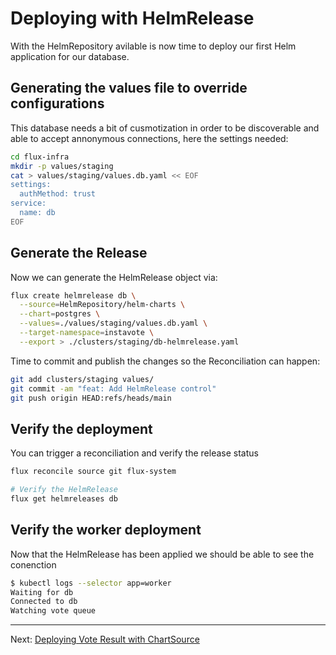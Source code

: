 # Deploying with HelmRelease

With the HelmRepository avilable is now time to deploy our first Helm
application for our database.

## Generating the values file to override configurations

This database needs a bit of cusmotization in order to be discoverable and able
to accept annonymous connections, here the settings needed:

```sh
cd flux-infra
mkdir -p values/staging
cat > values/staging/values.db.yaml << EOF
settings:
  authMethod: trust
service:
  name: db
EOF
```

## Generate the Release

Now we can generate the HelmRelease object via:

```sh
flux create helmrelease db \
  --source=HelmRepository/helm-charts \
  --chart=postgres \
  --values=./values/staging/values.db.yaml \
  --target-namespace=instavote \
  --export > ./clusters/staging/db-helmrelease.yaml
```

Time to commit and publish the changes so the Reconciliation can happen:

```sh
git add clusters/staging values/
git commit -am "feat: Add HelmRelease control"
git push origin HEAD:refs/heads/main
```

## Verify the deployment

You can trigger a reconciliation and verify the release status

```sh
flux reconcile source git flux-system

# Verify the HelmRelease
flux get helmreleases db
```

## Verify the worker deployment

Now that the HelmRelease has been applied we should be able to see the conenction

```sh
$ kubectl logs --selector app=worker
Waiting for db
Connected to db
Watching vote queue
```

---
Next: [Deploying Vote Result with ChartSource](./03-Deploying-Vote-Result-with-ChartSource.md)